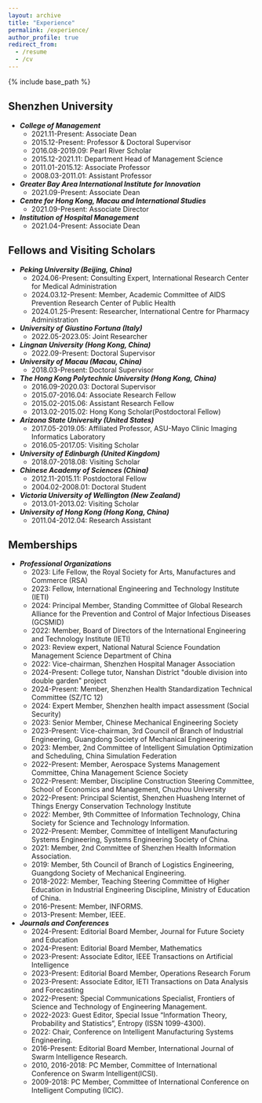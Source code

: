 ```yaml
---
layout: archive
title: "Experience"
permalink: /experience/
author_profile: true
redirect_from:
  - /resume
  - /cv
---
```


{% include base_path %}

## Shenzhen University
* _**College of Management**_
  * 2021.11-Present: Associate Dean
  * 2015.12-Present: Professor & Doctoral Supervisor
  * 2016.08-2019.09: Pearl River Scholar
  * 2015.12-2021.11: Department Head of Management Science
  * 2011.01-2015.12: Associate Professor
  * 2008.03-2011.01: Assistant Professor
* _**Greater Bay Area International Institute for Innovation**_
  * 2021.09-Present: Associate Dean
* _**Centre for Hong Kong, Macau and International Studies**_
  * 2021.09-Present: Associate Director
* _**Institution of Hospital Management**_
  * 2021.04-Present: Associate Dean

## Fellows and Visiting Scholars
* _**Peking University (Beijing, China)**_
  * 2024.06-Present: Consulting Expert, International Research Center for Medical Administration
  * 2024.03.12-Present: Member, Academic Committee of AIDS Prevention Research Center of Public Health
  * 2024.01.25-Present: Researcher, International Centre for Pharmacy Administration
* _**University of Giustino Fortuna (Italy)**_
  * 2022.05-2023.05: Joint Researcher
* _**Lingnan University (Hong Kong, China)**_
  * 2022.09-Present: Doctoral Supervisor
* _**University of Macau (Macau, China)**_
  * 2018.03-Present: Doctoral Supervisor
* _**The Hong Kong Polytechnic University (Hong Kong, China)**_
  * 2016.09-2020.03: Doctoral Supervisor
  * 2015.07-2016.04: Associate Research Fellow
  * 2015.02-2015.06: Assistant Research Fellow
  * 2013.02-2015.02: Hong Kong Scholar(Postdoctoral Fellow)
* _**Arizona State University (United States)**_
  * 2017.05-2019.05: Affiliated Professor, ASU-Mayo Clinic Imaging Informatics Laboratory
  * 2016.05-2017.05: Visiting Scholar
* _**University of Edinburgh (United Kingdom)**_
  * 2018.07-2018.08: Visiting Scholar
* _**Chinese Academy of Sciences (China)**_
  * 2012.11-2015.11: Postdoctoral Fellow
  * 2004.02-2008.01: Doctoral Student
* _**Victoria University of Wellington (New Zealand)**_
  * 2013.01-2013.02: Visiting Scholar
* _**University of Hong Kong (Hong Kong, China)**_
  * 2011.04-2012.04: Research Assistant

## Memberships
* _**Professional Organizations**_
  * 2023: Life Fellow, the Royal Society for Arts, Manufactures and Commerce (RSA)
  * 2023: Fellow, International Engineering and Technology Institute (IETI)
  * 2024: Principal Member, Standing Committee of Global Research Alliance for the Prevention and Control of Major Infectious Diseases (GCSMID)
  * 2022: Member, Board of Directors of the International Engineering and Technology Institute (IETI)
  * 2023: Review expert, National Natural Science Foundation Management Science Department of China
  * 2022: Vice-chairman, Shenzhen Hospital Manager Association
  * 2024-Present: College tutor, Nanshan District "double division into double garden" project
  * 2024-Present: Member, Shenzhen Health Standardization Technical Committee (SZ/TC 12)
  * 2024: Expert Member, Shenzhen health impact assessment (Social Security)
  * 2023: Senior Member, Chinese Mechanical Engineering Society
  * 2023-Present: Vice-chairman, 3rd Council of Branch of Industrial Engineering, Guangdong Society of Mechanical Engineering
  * 2023: Member, 2nd Committee of Intelligent Simulation Optimization and Scheduling, China Simulation Federation
  * 2022-Present: Member, Aerospace Systems Management Committee, China Management Science Society
  * 2022-Present: Member, Discipline Construction Steering Committee, School of Economics and Management, Chuzhou University
  * 2022-Present: Principal Scientist, Shenzhen Huasheng Internet of Things Energy Conservation Technology Institute
  * 2022: Member, 9th Committee of Information Technology, China Society for Science and Technology Information.
  * 2022-Present: Member, Committee of Intelligent Manufacturing Systems Engineering, Systems Engineering Society of China.
  * 2021: Member, 2nd Committee of Shenzhen Health Information Association.
  * 2019: Member, 5th Council of Branch of Logistics Engineering, Guangdong Society of Mechanical Engineering.
  * 2018-2022: Member, Teaching Steering Committee of Higher Education in Industrial Engineering Discipline, Ministry of Education of China.
  * 2016-Present: Member, INFORMS.
  * 2013-Present: Member, IEEE.
* _**Journals and Conferences**_
  * 2024-Present: Editorial Board Member, Journal for Future Society and Education
  * 2024-Present: Editorial Board Member, Mathematics
  * 2023-Present: Associate Editor, IEEE Transactions on Artificial Intelligence
  * 2023-Present: Editorial Board Member, Operations Research Forum
  * 2023-Present: Associate Editor, IETI Transactions on Data Analysis and Forecasting
  * 2022-Present: Special Communications Specialist, Frontiers of Science and Technology of Engineering Management.
  * 2022-2023: Guest Editor, Special Issue “Information Theory, Probability and Statistics”, Entropy (ISSN 1099-4300).
  * 2022: Chair, Conference on Intelligent Manufacturing Systems Engineering.
  * 2016-Present: Editorial Board Member, International Journal of Swarm Intelligence Research.
  * 2010, 2016-2018: PC Member, Committee of International Conference on Swarm Intelligent(ICSI).
  * 2009-2018: PC Member, Committee of International Conference on Intelligent Computing (ICIC).
